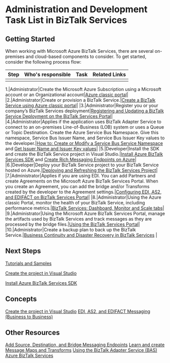 <properties 
    pageTitle="Administration and Development Task List in BizTalk Services | Microsoft Azure BizTalk Services" 
    description="" 
    services="biztalk-services" 
    documentationCenter="" 
    authors="msftman" 
    manager="dwrede" 
    editor="cgronlun"/>

<tags 
    ms.service="biztalk-services" 
    ms.workload="integration" 
    ms.tgt_pltfrm="na" 
    ms.devlang="na" 
    ms.topic="article" 
    ms.date="12/02/2015" 
    ms.author="deonhe"/>

# Administration and Development Task List in BizTalk Services
## Getting Started
When working with Microsoft Azure BizTalk Services, there are several on-premises and cloud-based components to consider. To get started, consider the following process flow:  

| Step | Who's responsible | Task | Related Links |
| --- | --- | --- | --- |
|  | | | |

1.|Administrator|Create the Microsoft Azure Subscription using a Microsoft account or an Organizational account|[Azure classic portal](http://go.microsoft.com/fwlink/p/?LinkID=213885)|
|2.|Administrator|Create or provision a BizTalk Service.|[Create a BizTalk Service using Azure classic portal](http://go.microsoft.com/fwlink/p/?LinkID=302280)|
|3.|Administrator|Register you or your company’s BizTalk Services deployment|[Registering and Updating a BizTalk Service Deployment on the BizTalk Services Portal](https://msdn.microsoft.com/library/azure/hh689837.aspx)|
|4.|Administrator|Applies if the application uses BizTalk Adapter Service to connect to an on-premises Line-of-Business (LOB) system or uses a Queue or Topic Destination.  Create the Azure Service Bus Namespace. Give this namespace, Service Bus Issuer Name, and Service Bus Issuer Key values to the developer.|[How to: Create or Modify a Service Bus Service Namespace]() and [Get Issuer Name and Issuer Key values]()|
|5.|Developer|Install the SDK and create the BizTalk Service project in Visual Studio.|[Install Azure BizTalk Services SDK]() and [Create Rich Messaging Endpoints on Azure]()|
|6.|Developer|Deploy your BizTalk Service project to your BizTalk Service hosted on Azure.|[Deploying and Refreshing the BizTalk Services Project](https://msdn.microsoft.com/library/azure/hh689881.aspx)|
|7.|Administrator|Applies if you are using EDI.  You can add Partners and create Agreements on the Microsoft Azure BizTalk Services Portal. When you create an Agreement, you can add the bridge and/or Transforms created by the developer to the Agreement settings.|[Configuring EDI, AS2, and EDIFACT on BizTalk Services Portal](https://msdn.microsoft.com/library/azure/hh689853.aspx)|
|8.|Administrator|Using the Azure classic Portal, monitor the health of your BizTalk Service, including performance metrics.|[BizTalk Services: Dashboard, Monitor and Scale tabs](http://go.microsoft.com/fwlink/p/?LinkID=302281)|
|9.|Administrator|Using the Microsoft Azure BizTalk Services Portal, manage the artifacts used by BizTalk Services and track messages as they are processed by the bridge files.|[Using the BizTalk Services Portal](https://msdn.microsoft.com/library/azure/dn874043.aspx)|
|10.|Administrator|Create a backup plan to back up the BizTalk Service.|[Business Continuity and Disaster Recovery in BizTalk Services](https://msdn.microsoft.com/library/azure/dn509557.aspx) |  

## Next Steps
[Tutorials and Samples](https://msdn.microsoft.com/library/azure/hh689895.aspx)

[Create the project in Visual Studio](https://msdn.microsoft.com/library/azure/hh689811.aspx)

[Install Azure BizTalk Services SDK](https://msdn.microsoft.com/library/azure/hh689760.aspx)

## Concepts
[Create the project in Visual Studio](https://msdn.microsoft.com/library/azure/hh689811.aspx)
[EDI, AS2, and EDIFACT Messaging (Business to Business)](https://msdn.microsoft.com/library/azure/hh689898.aspx)  

## Other Resources
[Add Source, Destination, and Bridge Messaging Endpoints](https://msdn.microsoft.com/library/azure/hh689877.aspx)
[Learn and create Message Maps and Transforms](https://msdn.microsoft.com/library/azure/hh689905.aspx)
[Using the BizTalk Adapter Service (BAS)](https://msdn.microsoft.com/library/azure/hh689889.aspx)
[Azure BizTalk Services](http://go.microsoft.com/fwlink/p/?LinkID=303664)

